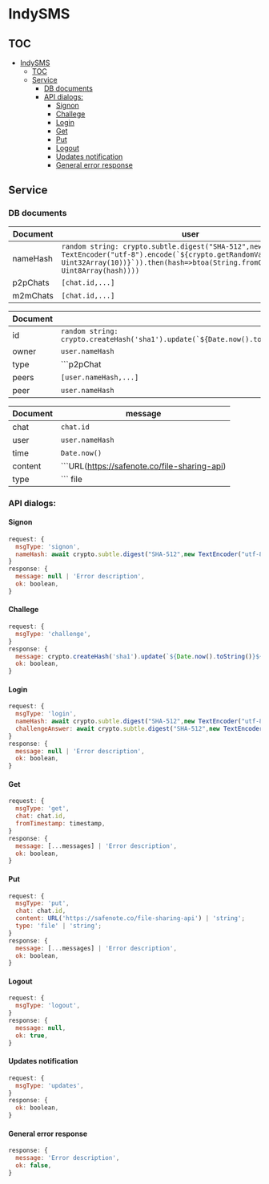 # IndySMS

## TOC
- [IndySMS](#indysms)
  - [TOC](#toc)
  - [Service](#service)
    - [DB documents](#db-documents)
    - [API dialogs:](#api-dialogs)
      - [Signon](#signon)
      - [Challege](#challege)
      - [Login](#login)
      - [Get](#get)
      - [Put](#put)
      - [Logout](#logout)
      - [Updates notification](#updates-notification)
      - [General error response](#general-error-response)

## Service

### DB documents
|Document|user|
|-|-|
|nameHash|```random string: crypto.subtle.digest("SHA-512",new TextEncoder("utf-8").encode(`${crypto.getRandomValues(new Uint32Array(10))}`)).then(hash=>btoa(String.fromCharCode(...new Uint8Array(hash))))```|
|p2pChats|```[chat.id,...]```|
|m2mChats|```[chat.id,...]```|

|Document|chat|
|-|-|
|id|```random string: crypto.createHash('sha1').update(`${Date.now().toString()}${serviceSecret}).digest('base64').slice(idx,5);```|
|owner|```user.nameHash```|
|type|```p2pChat|m2mChat```|
|peers|```[user.nameHash,...]```|
|peer|```user.nameHash```|

|Document|message|
|-|-|
|chat|```chat.id```|
|user|```user.nameHash```|
|time|```Date.now()```|
|content|```URL(https://safenote.co/file-sharing-api) | string```|
|type|``` file | string ```|

### API dialogs:
#### Signon
```JavaScript
request: {
  msgType: 'signon',
  nameHash: await crypto.subtle.digest("SHA-512",new TextEncoder("utf-8").encode(`${crypto.getRandomValues(new Uint32Array(10))}`:`${password}`)).then(hash=>btoa(String.fromCharCode(...new Uint8Array(hash)))),
}
response: {
  message: null | 'Error description',
  ok: boolean,
}
```
#### Challege
```JavaScript
request: {
  msgType: 'challenge',
}
response: {
  message: crypto.createHash('sha1').update(`${Date.now().toString()}${serviceSecret}`).digest('base64'),
  ok: boolean,
}
```
#### Login
```JavaScript
request: {
  msgType: 'login',
  nameHash: await crypto.subtle.digest("SHA-512",new TextEncoder("utf-8").encode(`${nameSeed}`:`${password}`)).then(hash=>btoa(String.fromCharCode(...new Uint8Array(hash)))),
  challengeAnswer: await crypto.subtle.digest("SHA-512",new TextEncoder("utf-8").encode(`${nameHash}:${challenge}`)).then(hash=>btoa(String.fromCharCode(...new Uint8Array(hash)))),
}
response: {
  message: null | 'Error description',
  ok: boolean,
}
```
#### Get
```JavaScript
request: {
  msgType: 'get',
  chat: chat.id,
  fromTimestamp: timestamp,
}
response: {
  message: [...messages] | 'Error description',
  ok: boolean,
}
```
#### Put
```JavaScript
request: {
  msgType: 'put',
  chat: chat.id,
  content: URL('https://safenote.co/file-sharing-api') | 'string';
  type: 'file' | 'string';
}
response: {
  message: [...messages] | 'Error description',
  ok: boolean,
}
```
#### Logout
```JavaScript
request: {
  msgType: 'logout',
}
response: {
  message: null,
  ok: true,
}
```
#### Updates notification
```JavaScript
request: {
  msgType: 'updates',
}
response: {
  ok: boolean,
}
```
#### General error response
```JavaScript
response: {
  message: 'Error description',
  ok: false,
}
```